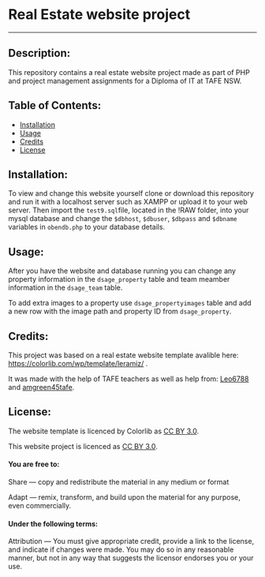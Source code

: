 # Real Estate website project
<hr>

## Description:
This repository contains a real estate website project made as part of PHP and project management assignments for a  Diploma of IT at TAFE NSW.

## Table of Contents:
- [Installation](#installation)
- [Usage](#usage)
- [Credits](#credits)
- [License](#license)

## Installation:
To view and change this website yourself clone or download this repository and run it with a localhost server such as XAMPP or upload it to your web server.
Then import the `test9.sql`file, located in the !RAW folder, into your mysql database and change the `$dbhost`, `$dbuser`, `$dbpass` and `$dbname` variables in `obendb.php` to your database details.

## Usage:
After you have the website and database running you can change any property information in the `dsage_property` table and team meamber information in the `dsage_team` table.

To add extra images to a property use `dsage_propertyimages` table and add a new row with the image path and property ID from `dsage_property`.

## Credits:
This project was based on a real estate website template avalible here: https://colorlib.com/wp/template/leramiz/ .

It was made with the help of TAFE teachers as well as help from: <a href="https://github.com/Leo6788">Leo6788</a> and <a href="https://github.com/amgreen45tafe">amgreen45tafe</a>.

## License:
The website template is licenced by Colorlib as <a href="https://creativecommons.org/licenses/by/3.0/">CC BY 3.0</a>.

This website project is licenced as <a href="https://creativecommons.org/licenses/by/3.0/">CC BY 3.0</a>.
<h4>You are free to:</h4>

  Share — copy and redistribute the material in any medium or format

  Adapt — remix, transform, and build upon the material for any purpose, even commercially.

 <h4>Under the following terms:</h4>

  Attribution — You must give appropriate credit, provide a link to the license, and indicate if changes were made. You may do so in any  reasonable manner, but not in any way that suggests the licensor endorses you or your use.
